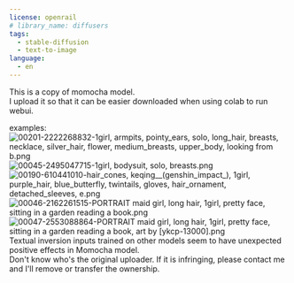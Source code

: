 ```yaml
---
license: openrail 
# library_name: diffusers
tags:
  - stable-diffusion
  - text-to-image
language:
  - en
---
```


This is a copy of momocha model. \
I upload it so that it can be easier downloaded when using colab to run webui. 

examples:
![00201-2222268832-1girl, armpits, pointy_ears, solo, long_hair, breasts, necklace, silver_hair, flower, medium_breasts, upper_body, looking from b.png](https://s3.amazonaws.com/moonup/production/uploads/1671271004654-630eec51d38de32fd045b876.png)
![00045-2495047715-1girl, bodysuit, solo, breasts.png](https://s3.amazonaws.com/moonup/production/uploads/1670775733752-630eec51d38de32fd045b876.png)
![00190-610441010-hair_cones, keqing__(genshin_impact_), 1girl, purple_hair, blue_butterfly, twintails, gloves, hair_ornament, detached_sleeves, e.png](https://s3.amazonaws.com/moonup/production/uploads/1671271138632-630eec51d38de32fd045b876.png)
![00046-2162261515-PORTRAIT maid girl, long hair, 1girl, pretty face, sitting in a garden reading a book.png](https://s3.amazonaws.com/moonup/production/uploads/1670813654288-630eec51d38de32fd045b876.png)
![00047-2553088864-PORTRAIT maid girl, long hair, 1girl, pretty face, sitting in a garden reading a book, art by [ykcp-13000].png](https://s3.amazonaws.com/moonup/production/uploads/1670813687318-630eec51d38de32fd045b876.png)
Textual inversion inputs trained on other models seem to have unexpected positive effects in Momocha model. \
Don't know who's the original uploader. If it is infringing, please contact me and I'll remove or transfer the ownership.